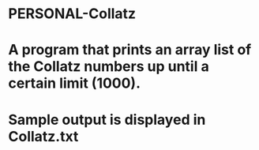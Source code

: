 # PERSONAL-Collatz
# A program that prints an array list of the Collatz numbers up until a certain limit (1000).
# Sample output is displayed in Collatz.txt

